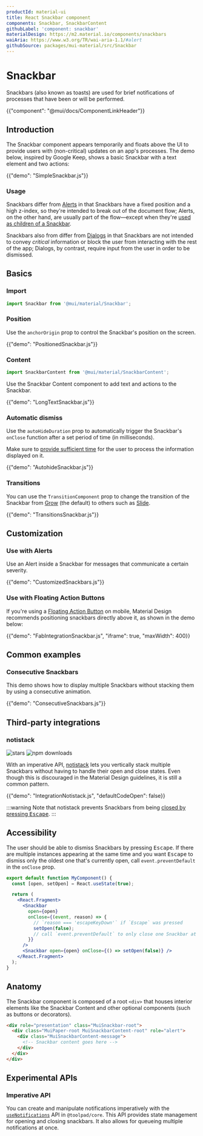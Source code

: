```yaml
---
productId: material-ui
title: React Snackbar component
components: Snackbar, SnackbarContent
githubLabel: 'component: snackbar'
materialDesign: https://m2.material.io/components/snackbars
waiAria: https://www.w3.org/TR/wai-aria-1.1/#alert
githubSource: packages/mui-material/src/Snackbar
---
```


# Snackbar

<p class="description">Snackbars (also known as toasts) are used for brief notifications of processes that have been or will be performed.</p>

{{"component": "@mui/docs/ComponentLinkHeader"}}

## Introduction

The Snackbar component appears temporarily and floats above the UI to provide users with (non-critical) updates on an app's processes.
The demo below, inspired by Google Keep, shows a basic Snackbar with a text element and two actions:

{{"demo": "SimpleSnackbar.js"}}

### Usage

Snackbars differ from [Alerts](/material-ui/react-alert/) in that Snackbars have a fixed position and a high z-index, so they're intended to break out of the document flow; Alerts, on the other hand, are usually part of the flow—except when they're [used as children of a Snackbar](#use-with-alerts).

Snackbars also from differ from [Dialogs](/material-ui/react-dialog/) in that Snackbars are not intended to convey _critical_ information or block the user from interacting with the rest of the app; Dialogs, by contrast, require input from the user in order to be dismissed.

## Basics

### Import

```jsx
import Snackbar from '@mui/material/Snackbar';
```

### Position

Use the `anchorOrigin` prop to control the Snackbar's position on the screen.

{{"demo": "PositionedSnackbar.js"}}

### Content

```jsx
import SnackbarContent from '@mui/material/SnackbarContent';
```

Use the Snackbar Content component to add text and actions to the Snackbar.

{{"demo": "LongTextSnackbar.js"}}

### Automatic dismiss

Use the `autoHideDuration` prop to automatically trigger the Snackbar's `onClose` function after a set period of time (in milliseconds).

Make sure to [provide sufficient time](https://www.w3.org/TR/UNDERSTANDING-WCAG20/time-limits.html) for the user to process the information displayed on it.

{{"demo": "AutohideSnackbar.js"}}

### Transitions

You can use the `TransitionComponent` prop to change the transition of the Snackbar from [Grow](/material-ui/transitions/#grow) (the default) to others such as [Slide](/material-ui/transitions/#slide).

{{"demo": "TransitionsSnackbar.js"}}

## Customization

### Use with Alerts

Use an Alert inside a Snackbar for messages that communicate a certain severity.

{{"demo": "CustomizedSnackbars.js"}}

### Use with Floating Action Buttons

If you're using a [Floating Action Button](/material-ui/react-floating-action-button/) on mobile, Material Design recommends positioning snackbars directly above it, as shown in the demo below:

{{"demo": "FabIntegrationSnackbar.js", "iframe": true, "maxWidth": 400}}

## Common examples

### Consecutive Snackbars

This demo shows how to display multiple Snackbars without stacking them by using a consecutive animation.

{{"demo": "ConsecutiveSnackbars.js"}}

## Third-party integrations

### notistack

![stars](https://img.shields.io/github/stars/iamhosseindhv/notistack.svg?style=social&label=Star)
![npm downloads](https://img.shields.io/npm/dm/notistack.svg)

With an imperative API, [notistack](https://github.com/iamhosseindhv/notistack) lets you vertically stack multiple Snackbars without having to handle their open and close states.
Even though this is discouraged in the Material Design guidelines, it is still a common pattern.

{{"demo": "IntegrationNotistack.js", "defaultCodeOpen": false}}

:::warning
Note that notistack prevents Snackbars from being [closed by pressing <kbd class="key">Escape</kbd>](#accessibility).
:::

## Accessibility

The user should be able to dismiss Snackbars by pressing <kbd class="key">Escape</kbd>. If there are multiple instances appearing at the same time and you want <kbd class="key">Escape</kbd> to dismiss only the oldest one that's currently open, call `event.preventDefault` in the `onClose` prop.

```jsx
export default function MyComponent() {
  const [open, setOpen] = React.useState(true);

  return (
    <React.Fragment>
      <Snackbar
        open={open}
        onClose={(event, reason) => {
          // `reason === 'escapeKeyDown'` if `Escape` was pressed
          setOpen(false);
          // call `event.preventDefault` to only close one Snackbar at a time.
        }}
      />
      <Snackbar open={open} onClose={() => setOpen(false)} />
    </React.Fragment>
  );
}
```

## Anatomy

The Snackbar component is composed of a root `<div>` that houses interior elements like the Snackbar Content and other optional components (such as buttons or decorators).

```html
<div role="presentation" class="MuiSnackbar-root">
  <div class="MuiPaper-root MuiSnackbarContent-root" role="alert">
    <div class="MuiSnackbarContent-message">
      <!-- Snackbar content goes here -->
    </div>
  </div>
</div>
```

## Experimental APIs

### Imperative API

You can create and manipulate notifications imperatively with the [`useNotifications`](https://mui.com/toolpad/core/react-use-notifications/) API in `@toolpad/core`. This API provides state management for opening and closing snackbars. It also allows for queueing multiple notifications at once.
